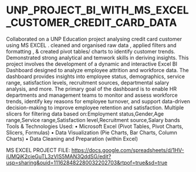 # UNP_PROJECT_BI_WITH_MS_EXCEL_CUSTOMER_CREDIT_CARD_DATA
Collaborated on a UNP Education project analysing credit card customer using MS EXCEL . cleaned and organised raw data , applied filters and formatting , &amp; created pivot tables/ charts to identify customer trends. Demonstrated strong analytical and temwork skills in deriving insights. 
This project involves the development of a dynamic and interactive Excel BI Dashboard designed to analyze employee attrition and workforce data. The dashboard provides insights into employee status, demographics, service range, satisfaction levels, recruitment sources, departmental salary analysis, and more.
The primary goal of the dashboard is to enable HR departments and management teams to monitor and assess workforce trends, identify key reasons for employee turnover, and support data-driven decision-making to improve employee retention and satisfaction.
Multiple slicers for filtering data based on:Employment status,Gender,Age range,Service range,Satisfaction level,Recruitment source,Salary bands
Tools & Technologies Used:
	•	Microsoft Excel (Pivot Tables, Pivot Charts, Slicers, Formulas)
	•	Data Visualization (Pie Charts, Bar Charts, Column Charts)
	•	Data Cleaning and Preparation (within Excel)

 MS EXCEL PROJECT FILE: https://docs.google.com/spreadsheets/d/1HV-iUMQjK2cjeGuTL3zVIS5MAN3QddSG/edit?usp=sharing&ouid=111628482280032202703&rtpof=true&sd=true
